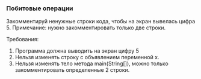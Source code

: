 
### Побитовые операции

Закомментируй ненужные строки кода, чтобы на экран вывелась цифра 5.
Примечание: нужно закомментировать только две строки.


Требования:
1.	Программа должна выводить на экран цифру 5
2.	Нельзя изменять строку с объявлением переменной x.
3.	Нельзя изменять тело метода main(String[]), можно только закомментировать определенные 2 строки.


